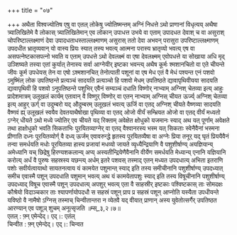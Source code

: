 +++
title = "०७"

+++
अथैता विश्वज्योतिष एषु वा एतल् लोकेषु ज्योतिष्मन्तम् अग्निं निधत्ते ऽथो प्राणानां विधृत्यय् अथैषा त्र्यालिखितेमे वै लोकास् त्र्यालिखितेमान् एव लोकान् उपाधत्त उभये वा एताम् उपादधत देवाश् च वा असुराश् चोपरिष्टाल्लक्ष्माणं देवा उपादधताधस्ताल्लक्ष्माणम् असुरास् ततो देवा अभवन् परासुरा उपरिष्टाल्लक्ष्माणम् उपदधीत भ्रातृव्यवान् यो वास्य प्रियः स्यात् तस्य भवत्य् आत्मना परास्य भ्रातृव्यो भवत्य् एष वा असपत्नेष्टकासपत्नो भवति य एताम् उपधत्ते ऽथो देवलक्ष्मं वा एषा देवलक्ष्मम् एवोपधत्ते या सोखाया अधि मृद् उञ्शिष्यते तस्या एतां कुर्यात् तेनास्य सर्वा आग्नेयीर् इष्टका भवन्त्य् अथैष कूर्मः श्मशानचितो वा एते चीयन्ते जीवः कूर्म उपधेयस् तेन वा एषो ऽश्मशानचित् तेनोत्पाती पशूनां वा एष मेध एतं वै मेधं पश्यन्त एनं पशवो ऽमुष्मिंल् लोक उपतिष्ठन्ते प्रत्यञ्चं सादयति प्रत्यञ्चो हि पशवो मेधम् उपतिष्ठते द्यावापृथिवीयया सादयति द्यावापृथिवी हि पशवो ऽनूपतिष्ठन्ते पशुभिर् एवैनं सम्यञ्चं दधाति विष्णोर् नाभ्याम् अग्निश् चेतव्या इत्य् आहुः प्रादेशमात्रम् उलूखलं कार्यम् एतावान् वै विष्णुर् विष्णोर् वा एतन् नाभ्याम् अग्निस् चीयत ऊर्ज्य् अग्निश् चेतव्या इत्य् आहुर् ऊर्ग् वा उदुम्बरो यद् औदुम्बरम् उलूखलं भवत्य् ऊर्जि वा एतद् अग्निश् चीयते वैष्णव्या सादयति वैष्णवं ह्य् उलूखलं स्वयैव देवतयाथैषोखा पृथिव्या वा एतद् ओजो वीर्यं सम्भ्रियत ओजो वा एतद् वीर्यं मध्यतो ऽग्नेर् धीयते ऽथो मध्ये ज्योतिर् एव चीयते यद् रिक्ताम् अवेक्षेत क्षोधुको यजमानः स्याद् अथ यत् पूर्णाम् अवेक्षते तथा हाक्षोधुको भवति सिकताभिः पूरयितव्याग्नेर् वा एतद् वैश्वानरस्य भस्म यत् सिकताः स्वेनैवैनां भस्मना प्रीणाति दध्नः पूरयितव्योर्ग् वै दध्य् ऊर्जम् एवावरुन्द्धे हृतस्य पूरयितव्यैषा वा अग्नेः प्रिया तनूर् यद् घृतं प्रिययैवैनं तन्वा समर्धयति मधोः पूरयितव्या हास्य प्रजायां मधव्यो जायते व्यृध्यैन्द्रियाणि वै पशुशीर्षाण्य् अयज्ञियान्य् अमेध्यानि यच् छिद्रेषु हिरण्यशकलान्य् अप्य् अस्यतीन्द्रियेणैवैनानि वीर्येण समर्धयति मेध्यान्य् एनानि यज्ञियानि करोत्य् अर्धं वै पुरुषः सहस्रस्य यछन्त्य् अर्धम् इतरे पशवस् तस्माद् एतन् मध्यत उपदधात्य् अभिता इतराणि पशोः सवीर्यत्वायाथो सायतनत्वाय यं कामयेत पशुमान्त् स्याद् इति तस्य समीचीनानि पशुशीर्षाण्य् उपदध्यात् समीच एवास्मै पशून् उपदधाति पशुमान् भवत्य् अथ यं कामयेतापशुः स्याद् इति तस्य विषूचीनानि पशुशीर्षाण्य् उपदध्याद् विषूच एवास्मै पशून् उपदधात्य् अपशुर् भवत्य् एता वै साहस्रीर् इष्टकाः पश्विष्टकास् ताः सोमदक्षः कौश्रेयो विदाञ्चकार ताः श्यापर्णायोपदधौ स सहस्रं पशून् प्राप प्र सहस्रं पशून् आप्नोति यस्यैता उपधीयन्ते यविष्ठो वै नामैषो ऽग्निस् तस्माच् चिन्वीतान्तरा न व्येतवै यद् वीयात् प्राणान् अस्य युवेतोत्सर्गैर् उपतिष्ठत आरण्यान् एव पशूञ् शुचम् अनूत्सृजति ॥म्स्_३,२।७॥  
एतल् : फ़्न् एमेन्देद्। एद्।: एतंल्  
चिन्वीत : फ़्न् एमेन्देद्। एद्।: चिन्वत  
    
